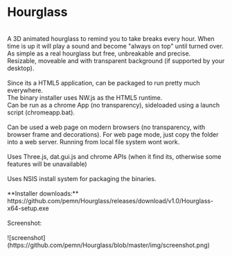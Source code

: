 # Hourglass
<br/>
A 3D animated hourglass to remind you to take breaks every hour. When time is up it will play a sound and become "always on top" until turned over.<br/>
As simple as a real hourglass but free, unbreakable and precise.<br/>
Resizable, moveable and with transparent background (if supported by your desktop).<br/>
<br/>
Since its a HTML5 application, can be packaged to run pretty much everywhere.<br/>
The binary installer uses NW.js as the HTML5 runtime.<br/>
Can be run as a chrome App (no transparency), sideloaded using a launch script (chromeapp.bat).<br/>
<br/>
Can be used a web page on modern browsers (no transparency, with browser frame and decorations). For web page mode, just copy the folder into a web server. Running from local file system wont work.<br/>
<br/>
Uses Three.js, dat.gui.js and chrome APIs (when it find its, otherwise some features will be unavailable)<br/>
<br/>
Uses NSIS install system for packaging the binaries.
<br/>
<br/>
**Installer downloads:**<br/>
https://github.com/pemn/Hourglass/releases/download/v1.0/Hourglass-x64-setup.exe
<br/>
<br/>
Screenshot:</br>
<br/>
![screenshot](https://github.com/pemn/Hourglass/blob/master/img/screenshot.png)
